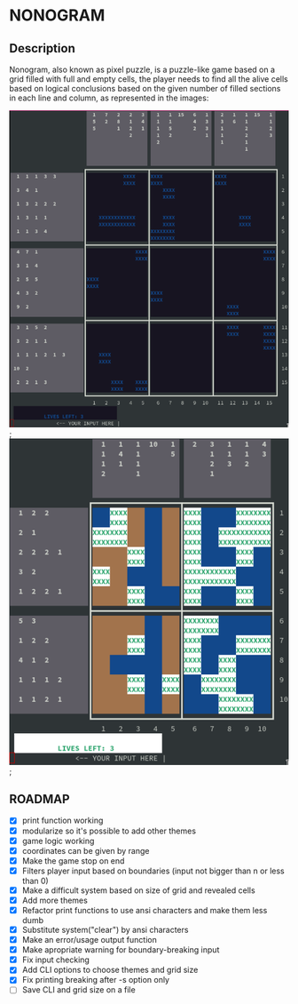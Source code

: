 # NONOGRAM

## Description

Nonogram, also known as pixel puzzle, is a puzzle-like game based on a grid 
filled with full and empty cells, the player needs to find all the alive cells
based on logical conclusions based on the given number of filled sections in 
each line and column, as represented in the images:

![Unsolved game](imgs/unsolved.jpeg);
![Solution](imgs/solved.jpeg);

## ROADMAP

- [x] print function working
- [x] modularize so it's possible to add other themes
- [x] game logic working
- [x] coordinates can be given by range
- [x] Make the game stop on end
- [x] Filters player input based on boundaries (input not bigger than n or less than 0)
- [x] Make a difficult system based on size of grid and revealed cells
- [x] Add more themes
- [x] Refactor print functions to use ansi characters and make them less dumb
- [x] Substitute system("clear") by ansi characters
- [x] Make an error/usage output function
- [x] Make apropriate warning for boundary-breaking input
- [x] Fix input checking
- [x] Add CLI options to choose themes and grid size
- [x] Fix printing breaking after -s option only
- [ ] Save CLI and grid size on a file
